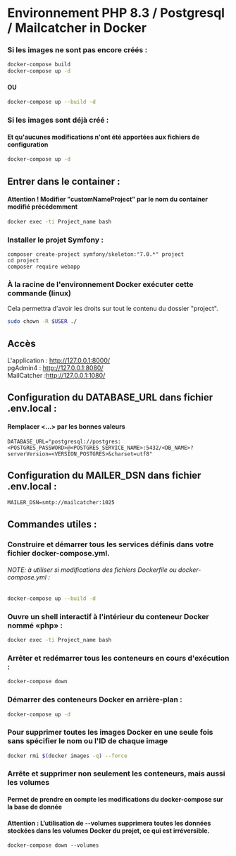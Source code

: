 # Environnement PHP 8.3 / Postgresql / Mailcatcher in Docker



### Si les images ne sont pas encore créés : 
```bash
docker-compose build 
docker-compose up -d
```

#### OU
```bash
docker-compose up --build -d
```

### Si les images sont déjà créé :
#### Et qu'aucunes modifications n'ont été apportées aux fichiers de configuration
```bash
docker-compose up -d
```
## Entrer dans le container :
#### Attention ! Modifier "customNameProject" par le nom du container modifié précédemment
```bash
docker exec -ti Project_name bash
```
### Installer le projet Symfony :

`composer create-project symfony/skeleton:"7.0.*" project`   
`cd project`  
`composer require webapp`  


### À la racine de l'environnement Docker exécuter cette commande (linux)
Cela permettra d'avoir les droits sur tout le contenu du dossier "project".
```bash
sudo chown -R $USER ./
```
## Accès

L'application :
http://127.0.0.1:8000/   
pgAdmin4 : http://127.0.0.1:8080/  
MailCatcher :http://127.0.0.1:1080/ 



## Configuration du DATABASE_URL dans fichier .env.local :
#### Remplacer <...> par les bonnes valeurs
`DATABASE_URL="postgresql://postgres:<POSTGRES_PASSWORD>@<POSTGRES_SERVICE_NAME>:5432/<DB_NAME>?serverVersion=<VERSION_POSTGRES>&charset=utf8"`


## Configuration du MAILER_DSN dans fichier .env.local :
`MAILER_DSN=smtp://mailcatcher:1025`



## Commandes utiles :

### Construire et démarrer tous les services définis dans votre fichier docker-compose.yml.
###### NOTE: à utiliser si modifications des fichiers Dockerfile ou docker-compose.yml :

```bash
docker-compose up --build -d
```

### Ouvre un shell interactif à l'intérieur du conteneur Docker nommé «php» :

```bash
docker exec -ti Project_name bash
```

### Arrêter et redémarrer tous les conteneurs en cours d'exécution :
```bash
docker-compose down
```


### Démarrer des conteneurs Docker en arrière-plan :

```bash
docker-compose up -d
```


### Pour supprimer toutes les images Docker en une seule fois sans spécifier le nom ou l'ID de chaque image

```bash
docker rmi $(docker images -q) --force
```
### Arrête et supprimer non seulement les conteneurs, mais aussi les volumes
#### Permet de prendre en compte les modifications du docker-compose sur la base de donnée
#### **Attention** : L’utilisation de --volumes supprimera toutes les données stockées dans les volumes Docker du projet, ce qui est irréversible.
`docker-compose down --volumes`